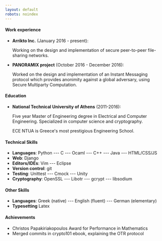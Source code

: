 ```yaml
---
layout: default
robots: noindex
---
```


#### Work experience

- **Arrikto Inc.** (January 2016 - present):


	Working on the design and implementation of secure peer-to-peer file-sharing networks.


- **PANORAMIX project** (October 2016 - December 2016):

	Worked on the design and implementation of an Instant Messaging protocol which
	provides anonimity against a global adversary, using Secure Multiparty Computation.

#### Education

- **National Technical University of Athens** (2011-2016):

	Five year Master of Engineering degree in Electrical and Computer Engineering.
	Specialized in computer science and cryptography.

	ECE NTUA is Greece's most prestigious Engineering School.

#### Technical Skills

- **Languages**:
	Python --- C --- Ocaml --- C++ --- Java --- HTML/CSS/JS
- **Web**:
	Django
- **Editors/IDEs**:
	Vim --- Eclipse
- **Version control**:
	git
- **Testing**:
	Unittest --- Cmock --- Unity
- **Cryptography**:
	OpenSSL --- Libotr --- gcrypt --- libsodium


#### Other Skills

- **Languages**:
	Greek (native) --- English (fluent) --- German (elementary)
- **Typesetting**
	Latex

#### Achievements

- Christos Papakiriakopoulos Award for Performance in Mathematics
- Merged commits in crypto101 ebook, explaining the OTR protocol


